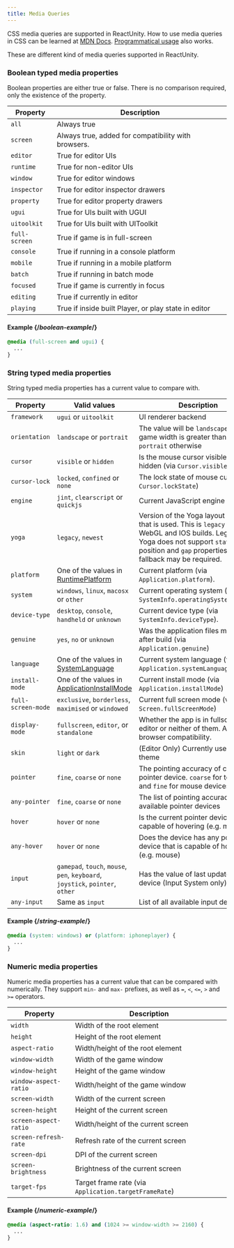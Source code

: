 ```yaml
---
title: Media Queries
---
```


CSS media queries are supported in ReactUnity. How to use media queries in CSS can be learned at [MDN Docs](https://developer.mozilla.org/en-US/docs/Web/CSS/Media_Queries/Using_media_queries). [Programmatical usage](https://developer.mozilla.org/en-US/docs/Web/CSS/Media_Queries/Testing_media_queries) also works.

These are different kind of media queries supported in ReactUnity.

### Boolean typed media properties

Boolean properties are either true or false. There is no comparison required, only the existence of the property.

| Property      | Description                                          |
| ------------- | ---------------------------------------------------- |
| `all`         | Always true                                          |
| `screen`      | Always true, added for compatibility with browsers.  |
| `editor`      | True for editor UIs                                  |
| `runtime`     | True for non-editor UIs                              |
| `window`      | True for editor windows                              |
| `inspector`   | True for editor inspector drawers                    |
| `property`    | True for editor property drawers                     |
| `ugui`        | True for UIs built with UGUI                         |
| `uitoolkit`   | True for UIs built with UIToolkit                    |
| `full-screen` | True if game is in full-screen                       |
| `console`     | True if running in a console platform                |
| `mobile`      | True if running in a mobile platform                 |
| `batch`       | True if running in batch mode                        |
| `focused`     | True if game is currently in focus                   |
| `editing`     | True if currently in editor                          |
| `playing`     | True if inside built Player, or play state in editor |

#### Example {/*boolean-example*/}

```css
@media (full-screen and ugui) {
  ...
}
```

### String typed media properties

String typed media properties has a current value to compare with.


| Property           | Valid values                                                                                                        | Description                                                                                                                                                                                     |
| ------------------ | ------------------------------------------------------------------------------------------------------------------- | ----------------------------------------------------------------------------------------------------------------------------------------------------------------------------------------------- |
| `framework`        | `ugui` or `uitoolkit`                                                                                               | UI renderer backend                                                                                                                                                                             |
| `orientation`      | `landscape` or `portrait`                                                                                           | The value will be `landscape` if the game width is greater than height, `portrait` otherwise                                                                                                    |
| `cursor`           | `visible` or `hidden`                                                                                               | Is the mouse cursor visible or hidden (via `Cursor.visible`)                                                                                                                                    |
| `cursor-lock`      | `locked`, `confined` or `none`                                                                                      | The lock state of mouse cursor (via `Cursor.lockState`)                                                                                                                                         |
| `engine`           | `jint`, `clearscript` or `quickjs`                                                                                  | Current JavaScript engine                                                                                                                                                                       |
| `yoga`             | `legacy`, `newest`                                                                                                  | Version of the Yoga layout engine that is used. This is `legacy` in WebGL and IOS builds. Legacy Yoga does not support `static` position and `gap` properties, thus a fallback may be required. |
| `platform`         | One of the values in [RuntimePlatform](https://docs.unity3d.com/ScriptReference/RuntimePlatform.html)               | Current platform (via `Application.platform`).                                                                                                                                                  |
| `system`           | `windows`, `linux`, `macosx` or `other`                                                                             | Current operating system (via `SystemInfo.operatingSystemFamily`).                                                                                                                              |
| `device-type`      | `desktop`, `console`, `handheld` or `unknown`                                                                       | Current device type (via `SystemInfo.deviceType`).                                                                                                                                              |
| `genuine`          | `yes`, `no` or `unknown`                                                                                            | Was the application files modified after build (via `Application.genuine`)                                                                                                                      |
| `language`         | One of the values in [SystemLanguage](https://docs.unity3d.com/ScriptReference/SystemLanguage.html)                 | Current system language (via `Application.systemLanguage`)                                                                                                                                      |
| `install-mode`     | One of the values in [ApplicationInstallMode](https://docs.unity3d.com/ScriptReference/ApplicationInstallMode.html) | Current install mode (via `Application.installMode`)                                                                                                                                            |
| `full-screen-mode` | `exclusive`, `borderless`, `maximised` or `windowed`                                                                | Current full screen mode (via `Screen.fullScreenMode`)                                                                                                                                          |
| `display-mode`     | `fullscreen`, `editor`, or `standalone`                                                                             | Whether the app is in fullscreen, editor or neither of them. Added for browser compatibility.                                                                                                   |
| `skin`             | `light` or `dark`                                                                                                   | (Editor Only) Currently used editor theme                                                                                                                                                       |
| `pointer`          | `fine`, `coarse` or `none`                                                                                          | The pointing accuracy of current pointer device. `coarse` for touch, and `fine` for mouse devices.                                                                                              |
| `any-pointer`      | `fine`, `coarse` or `none`                                                                                          | The list of pointing accuracy of available pointer devices                                                                                                                                      |
| `hover`            | `hover` or `none`                                                                                                   | Is the current pointer device capable of hovering (e.g. mouse)                                                                                                                                  |
| `any-hover`        | `hover` or `none`                                                                                                   | Does the device has any pointer device that is capable of hovering (e.g. mouse)                                                                                                                 |
| `input`            | `gamepad`, `touch`, `mouse`, `pen`, `keyboard`, `joystick`, `pointer`, `other`                                      | Has the value of last updated input device (Input System only)                                                                                                                                  |
| `any-input`        | Same as `input`                                                                                                     | List of all available input devices                                                                                                                                                             |

#### Example {/*string-example*/}

```css
@media (system: windows) or (platform: iphoneplayer) {
  ...
}
```

### Numeric media properties

Numeric media properties has a current value that can be compared with numerically. They support `min-` and `max-` prefixes, as well as `=`, `<`, `<=`, `>` and `>=` operators.


| Property              | Description                                           |
| --------------------- | ----------------------------------------------------- |
| `width`               | Width of the root element                             |
| `height`              | Height of the root element                            |
| `aspect-ratio`        | Width/height of the root element                      |
| `window-width`        | Width of the game window                              |
| `window-height`       | Height of the game window                             |
| `window-aspect-ratio` | Width/height of the game window                       |
| `screen-width`        | Width of the current screen                           |
| `screen-height`       | Height of the current screen                          |
| `screen-aspect-ratio` | Width/height of the current screen                    |
| `screen-refresh-rate` | Refresh rate of the current screen                    |
| `screen-dpi`          | DPI of the current screen                             |
| `screen-brightness`   | Brightness of the current screen                      |
| `target-fps`          | Target frame rate (via `Application.targetFrameRate`) |

#### Example {/*numeric-example*/}

```css
@media (aspect-ratio: 1.6) and (1024 >= window-width >= 2160) {
  ...
}
```
